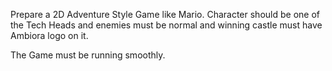 Prepare a 2D Adventure Style Game like Mario. Character should be one of the Tech Heads and enemies must be normal and winning castle must have Ambiora logo on it.



The Game must be running smoothly.
